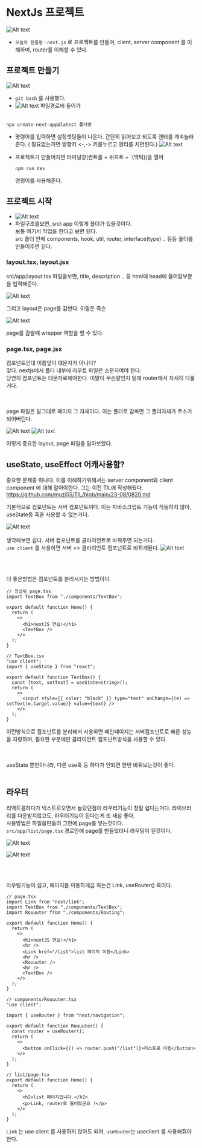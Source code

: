 # NextJs 프로젝트

![Alt text](../images/canIReactBG/%EB%8B%B9%EC%8B%A0%EB%8F%84%ED%95%A0%EC%88%98%EC%9E%88%EB%8B%A4%EB%84%A5%EC%8A%A4%ED%8A%B8%EC%A0%9C%EC%9D%B4%EC%97%90%EC%8A%A4.jpg)

- `오늘의 한줄평` : `next.js` 로 프로젝트를 만들며, client, server component 를 이해하며, router를 이해할 수 있다.

## 프로젝트 만들기

![Alt text](images/0821/%EB%85%B9%ED%99%94_2023_08_20_15_50_50_314.gif)

- `git bash` 를 사용했다.
- ![Alt text](images/0821/%EC%BA%A1%EC%B2%98.PNG)
  파일경로에 들어가
  <br/>
  <br/>

```
npx create-next-app@latest 폴더명
```

- 명령어를 입력하면 설정셋팅들이 나온다. 간단히 읽어보고 되도록 엔터를 계속눌러준다. ( 필요없는거면 방향키 <-,-> 키를누르고 엔터를 치면된다.)
  ![Alt text](images/0821/%EC%BA%A1%EC%B2%982.PNG)

- 프로젝트가 만들어지면 터미널창(컨트롤 + 쉬프트 + `(백틱))을 열어
  ```
  npm run dev
  ```
  명령어를 사용해준다.

## 프로젝트 시작

- ![Alt text](%EC%BA%A1%EC%B2%984.PNG)
- 파일구조를보면, src\ app 이렇게 폴더가 있을것이다. <br/>
  보통 여기서 작업을 한다고 보면 된다. <br/>
  src 폴더 안에 components, hook, util, router, interface(type) .. 등등 폴더를 만들어주면 된다.

### layout.tsx, layout.jsx

src/app/layout.tsx 파일을보면, title, description .. 등 html에 head에 들어갈부분을 입력해준다.

![Alt text](images/0821/%EC%BA%A1%EC%B2%985.PNG)

그리고 layout은 page를 감싼다. 이말은 즉슨

![Alt text](<images/0821/제목 없음.png>)

page를 감쌀때 wrapper 역할을 할 수 있다.

### page.tsx, page.jsx

컴포넌트인대 이름앞이 대문자가 아니다? <br/>
맞다. nextjs에서 폴더 내부에 라우트 파일은 소문자여야 한다.
<br/>
당연히 컴포넌트는 대문자로해야한다.
이말이 무슨말인지 밑에 router에서 자세히 다룰거다.

<br/>
<br/>
page 파일은 말그대로 페이지 그 자체이다. 이는 폴더로 감싸면 그 폴더자체가 주소가 되어버린다.

![Alt text](images/0821/%EC%BA%A1%EC%B2%9810.PNG)
![Alt text](images/0821/%EC%BA%A1%EC%B2%9811.PNG)

이렇게 중요한 layout, page 파일을 알아보았다.

## useState, useEffect 어캐사용함?

중요한 문제중 하나다.
이를 이해하기위해서는 server component와 client component 에 대해 알아야한다. 그는 이전 TIL에 작성해뒀다. <br/>
https://github.com/muzi55/TIL/blob/main/23-08/0820.md

기본적으로 컴포넌트는 서버 컴포넌트이다.
이는 자바스크립트 기능이 작동하지 않아, useState등 훅을 사용할 수 없는거다.

![Alt text](images/0821/%EC%BA%A1%EC%B2%987.PNG)
<br/>
<br/>
생각해보면 쉽다. 서버 컴포넌트를 클라이언트로 바꿔주면 되는거다. <br/>
`use client` 를 사용하면 서버 => 클라이언트 컴포넌트로 바뀌게된다.
![Alt text](%EC%BA%A1%EC%B2%988.PNG)

<br/>
<br/>

더 좋은방법은 컴포넌트를 분리시키는 방법이다.
<br/>

```tsx
// 최상위 page.tsx
import TextBox from "./components/TextBox";

export default function Home() {
  return (
    <>
      <h1>nextJS 연습!</h1>
      <TextBox />
    </>
  );
}
```

```tsx
// TextBox.tsx
"use client";
import { useState } from "react";

export default function TextBox() {
  const [text, setText] = useState<string>();
  return (
    <>
      <input style={{ color: "black" }} type="text" onChange={(e) => setText(e.target.value)} value={text} />
    </>
  );
}
```

이런방식으로 컴포넌트를 분리해서 사용하면 메인페이지는 서버컴포넌트로 빠른 성능을 자랑하며, 필요한 부분에만 클라이언트 컴포넌트방식을 사용할 수 있다.

<br/>
<br/>
useState 뿐만아니라, 다른 use훅 등 하다가 안되면 한번 바꿔보는것이 좋다.

<br/>
<br/>

## 라우터

리액트를하다가 넥스트로오면서 놀랐던점이 라우터기능이 정말 쉽다는거다. 라이브러리를 다운받지않고도, 라우터기능이 된다는게 또 새삼 좋다.
<br/>
사용방법은 파일을만들어 그안에 page를 넣는것이다.
<br>
`src/app/list/page.tsx` 경로안에 page를 만들었더니 라우팅이 된것이다.

![Alt text](images/0821/%EC%BA%A1%EC%B2%9810.PNG)

![Alt text](images/0821/%EC%BA%A1%EC%B2%9811.PNG)

<br/>
<br/>

라우팅기능이 쉽고, 페이지를 이동하게끔 하는건 Link, useRouter() 훅이다.

```tsx
// page.tsx
import Link from "next/link";
import TextBox from "./components/TextBox";
import Rouuuter from "./components/Routing";

export default function Home() {
  return (
    <>
      <h1>nextJS 연습!</h1>
      <hr />
      <Link href="/list">list 페이지 이동</Link>
      <hr />
      <Rouuuter />
      <hr />
      <TextBox />
    </>
  );
}
```

```tsx
// components/Rouuuter.tsx
"use client";

import { useRouter } from "next/navigation";

export default function Rouuuter() {
  const router = useRouter();
  return (
    <>
      <button onClick={() => router.push("/list")}>리스트로 이동</button>
    </>
  );
}
```

```tsx
// list/page.tsx
export default function Home() {
  return (
    <>
      <h2>list 페이지입니다.</h2>
      <p>Link, router로 들어왔군요 !</p>
    </>
  );
}
```

`Link` 는 use client 를 사용하지 않아도 되며, `useRouter`는 useclient 를 사용해줘야한다.
